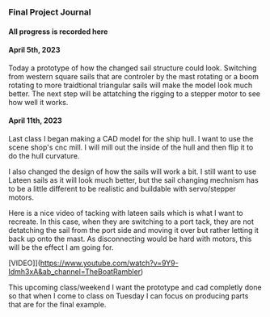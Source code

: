 ### Final Project Journal

#### All progress is recorded here 

#### April 5th, 2023

Today a prototype of how the changed sail structure could look. Switching from western square sails that are controler by the mast rotating or a boom rotating to more traidtional triangular sails will make the model look much better.
The next step will be attatching the rigging to a stepper motor to see how well it works.


#### April 11th, 2023

Last class I began making a CAD model for the ship hull. I want to use the scene shop's cnc mill. I will mill out the inside of the hull and then flip it to do the hull curvature.

I also changed the design of how the sails will work a bit. I still want to use Lateen sails as it will look much better, but the sail changing mechnism has to be a little different to be realistic and buildable with servo/stepper motors.

Here is a nice video of tacking with lateen sails which is what I want to recreate. In this case, when they are switching to a port tack, they are not detatching the sail from the port side and moving it over but rather letting it back up onto the mast. As disconnecting would be hard with motors, this will be the effect I am going for.

[VIDEO]](https://www.youtube.com/watch?v=9Y9-Idmh3xA&ab_channel=TheBoatRambler)

This upcoming class/weekend I want the prototype and cad completly done so that when I come to class on Tuesday I can focus on producing parts that are for the final example.
